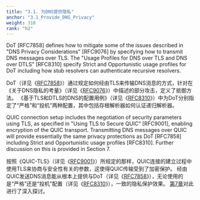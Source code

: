 ```yaml
---
title: "3.1. 为DNS提供隐私"
anchor: "3.1_Provide_DNS_Privacy"
weight: 310
rank: "h2"
---
```


DoT [RFC7858] defines how to mitigate some of the issues described in "DNS Privacy Considerations" [RFC9076] by specifying how to transmit DNS messages over TLS. The "Usage Profiles for DNS over TLS and DNS over DTLS" [RFC8310] specify Strict and Opportunistic usage profiles for DoT including how stub resolvers can authenticate recursive resolvers.

DoT（详见《[RFC7858]()》）通过规定如何经由TLS来传输DNS消息的方式，针对在《关于DNS隐私的考量》（详见《[RFC9076]()》）中描述的部分攻击，定义了抵御方法。
《基于TLS和DTLS的DNS的配置用例》（详见《[RFC8310]()》）中为DoT分别指定了“严格”和“投机”两种配置，其中包括存根解析器如何认证递归解析器。

QUIC connection setup includes the negotiation of security parameters using TLS, as specified in "Using TLS to Secure QUIC" [RFC9001], enabling encryption of the QUIC transport. Transmitting DNS messages over QUIC will provide essentially the same privacy protections as DoT [RFC7858] including Strict and Opportunistic usage profiles [RFC8310]. Further discussion on this is provided in Section 7.

按照《QUIC-TLS》（详见《[RFC9001]()》）所规定的那样，QUIC连接的建立过程中使用TLS来协商与安全性有关的参数，这使得QUIC传输受到了加密保护。
经由QUIC发送DNS消息能从根本上提供与DoT（详见《[RFC7858]()》），无论使用的是“严格”还是“投机”配置（详见《[RFC8310]()》），一致的隐私保护效果。
[第7章]()对此进行了深入探讨。
